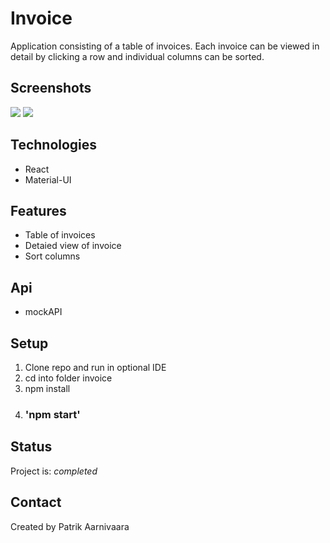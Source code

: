 # Invoice

Application consisting of a table of invoices. Each invoice can be viewed in detail by clicking a row and individual columns can be sorted.  

## Screenshots
![](screenshot1.png)
![](screenshot2.png)

## Technologies
* React
* Material-UI

## Features
* Table of invoices
* Detaied view of invoice
* Sort columns

## Api
* mockAPI

## Setup
1. Clone repo and run in optional IDE
2. cd into folder invoice
3. npm install
4. ### 'npm start'

## Status
Project is: _completed_

## Contact
Created by Patrik Aarnivaara
